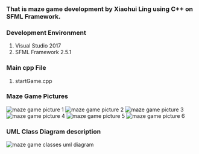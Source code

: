 ### That is maze game development by Xiaohui Ling using C++ on SFML Framework.

### Development Environment
1. Visual Studio 2017
2. SFML Framework 2.5.1

### Main cpp File
1. startGame.cpp

### Maze Game Pictures
![maze game picture 1](http://www.didadadi.com/static/images/pic1.png)
![maze game picture 2](http://www.didadadi.com/static/images/pic3.png)
![maze game picture 3](http://www.didadadi.com/static/images/pic3.png)
![maze game picture 4](http://www.didadadi.com/static/images/pic4.png)
![maze game picture 5](http://www.didadadi.com/static/images/pic5.png)
![maze game picture 6](http://www.didadadi.com/static/images/pic6.png)

### UML Class Diagram description
![maze game classes uml diagram](http://www.didadadi.com/static/images/mazegameclassdia.png)
